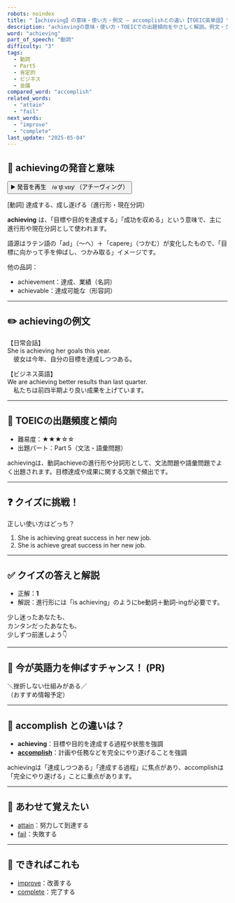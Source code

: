 ```yaml
---
robots: noindex
title: "【achieving】の意味・使い方・例文 ― accomplishとの違い【TOEIC英単語】"
description: "achievingの意味・使い方・TOEICでの出題傾向をやさしく解説。例文・クイズ付きでaccomplishとの違いもわかりやすく学べます。"
word: "achieving"
part_of_speech: "動詞"
difficulty: "3"
tags:
  - 動詞
  - Part5
  - 肯定的
  - ビジネス
  - 会議
compared_word: "accomplish"
related_words:
  - "attain"
  - "fail"
next_words:
  - "improve"
  - "complete"
last_update: "2025-05-04"
---
```


## 🔰 achievingの発音と意味

<button class="play-audio" onclick="playTTS('achieving')">
  <span class="play-audio-main">
    ▶️ 発音を再生　/əˈtʃiːvɪŋ/
  </span>
  <span class="play-audio-sub">
    （アチーヴィング）
  </span>
</button>

[動詞] 達成する、成し遂げる（進行形・現在分詞）

**achieving** は、「目標や目的を達成する」「成功を収める」という意味で、主に進行形や現在分詞として使われます。

語源はラテン語の「ad」（～へ）＋「capere」（つかむ）が変化したもので、「目標に向かって手を伸ばし、つかみ取る」イメージです。

他の品詞：  
- achievement：達成、業績（名詞）
- achievable：達成可能な（形容詞）

---

## ✏️ achievingの例文

【日常会話】  
She is achieving her goals this year.  
　彼女は今年、自分の目標を達成しつつある。

【ビジネス英語】  
We are achieving better results than last quarter.  
　私たちは前四半期より良い成果を上げています。

---

## 🎯 TOEICの出題頻度と傾向

- 難易度：★★★☆☆
- 出題パート：Part 5（文法・語彙問題）

achievingは、動詞achieveの進行形や分詞形として、文法問題や語彙問題でよく出題されます。目標達成や成果に関する文脈で頻出です。

---

## ❓ クイズに挑戦！

正しい使い方はどっち？

1. She is achieving great success in her new job.  
2. She is achieve great success in her new job.

---

## ✅ クイズの答えと解説

- 正解：**1**
- 解説：進行形には「is achieving」のようにbe動詞＋動詞-ingが必要です。

少し迷ったあなたも、  
カンタンだったあなたも、  
少しずつ前進しよう👇️

---

## 🚀 今が英語力を伸ばすチャンス！ (PR)

<div class="info-center">
＼挫折しない仕組みがある／<br>  
（おすすめ情報予定）
</div>

---

## 🤔  accomplish との違いは？

- **achieving**：目標や目的を達成する過程や状態を強調
- **[accomplish](/accomplish)**：計画や任務などを完全にやり遂げることを強調

achievingは「達成しつつある」「達成する過程」に焦点があり、accomplishは「完全にやり遂げる」ことに重点があります。

---

## 🧩 あわせて覚えたい

- [attain](/attain)：努力して到達する
- [fail](/fail)：失敗する

---

## 📖 できればこれも

- [improve](/improve)：改善する
- [complete](/complete)：完了する

<!-- cvid: aid05_bid35 -->
